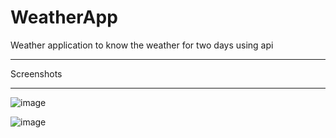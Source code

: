# WeatherApp
Weather application to know the weather for two days using api
<hr>
Screenshots

<hr>

![image](https://user-images.githubusercontent.com/79745120/168752442-5e6dcf3d-99e8-4e72-a057-f292c6fa3451.png)

![image](https://user-images.githubusercontent.com/79745120/168752554-674f79d7-9c49-449f-8edb-b2f9988a39c7.png)
